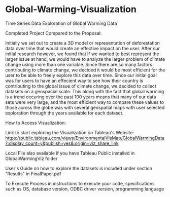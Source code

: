 # Global-Warming-Visualization
Time Series Data Exploration of Global Warming Data

Completed Project Compared to the Proposal:

  Initially we set out to create a 3D model or representation of deforestation data over time that would create an effective impact on the user. After our initial research however, we found that if we wanted to best represent the larger issue at hand, we would have to analyze the larger problem of climate change using more than one variable. Since there are so many factors contributing to climate change, we decided it would be most efficient for the user to be able to freely explore this data over time. 
    Since our initial goal was for users to have an effecient way to see how their country is contributing to the global issue of climate change, we decided to collect datasets on a geospacial scale. This along with the fact that global warming is a trend occuring over the past 100 years means that many of our data sets were very large, and the most efficient way to compare these values to those across the globe was with several geospatial maps with user selected exploration through the years available for each dataset. 
    
How to Access Visualization:

Link to start exploring the Visualization on Tableau's Website:
https://public.tableau.com/views/EnvironmentalVisMap/GlobalWarmingData?:display_count=y&publish=yes&:origin=viz_share_link

Local File also available if you have Tableau Public installed in GlobalWarmingViz folder

User's Guide on how to explore the datasets is included under section "Results" in FinalPaper.pdf

To Execute Process in 
instructions to execute your code, specifications such as OS, database version, ODBC driver version, programming language
